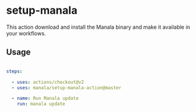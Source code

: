 setup-manala
============

This action download and install the Manala binary and make it available in your
workflows.

Usage
-----

```yaml

steps:

  - uses: actions/checkout@v2
  - uses: manala/setup-manala-action@master

  - name: Run Manala update
    run: manala update
```
